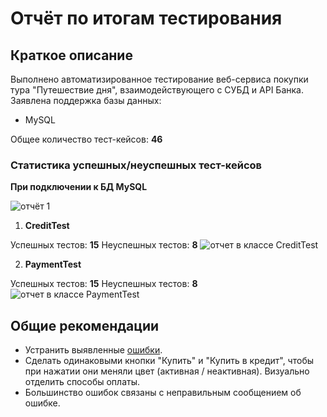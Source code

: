 # Отчёт по итогам тестирования
## Краткое описание
Выполнено автоматизированное тестирование веб-сервиса покупки тура "Путешествие дня", взаимодействующего с СУБД и API Банка. Заявлена поддержка базы данных:
* MySQL

Общее количество тест-кейсов: **46**

### Статистика успешных/неуспешных тест-кейсов

**При подключении к БД MySQL**

![отчёт 1](https://github.com/user-attachments/assets/01ba1c8b-9720-4fad-947e-02f78869c73c)

1. **CreditTest**

Успешных тестов: **15**
Неуспешных тестов: **8**
![отчет в классе CreditTest](https://github.com/user-attachments/assets/0d4f4e56-517e-4749-8b8a-edbe109aea62)

2. **PaymentTest**

Успешных тестов: **15**
Неуспешных тестов: **8**
![отчет в классе PaymentTest](https://github.com/user-attachments/assets/4786c326-5b4f-49e6-a9b3-057d8e5c88b1)

## Общие рекомендации
* Устранить выявленные [ошибки](https://github.com/ElenaLilu/QA_Diploma_Imyarekova/issues).
* Сделать одинаковыми кнопки "Купить" и "Купить в кредит", чтобы при нажатии они меняли цвет (активная / неактивная). Визуально отделить способы оплаты.
* Большинство ошибок связаны с неправильным сообщением об ошибке.
